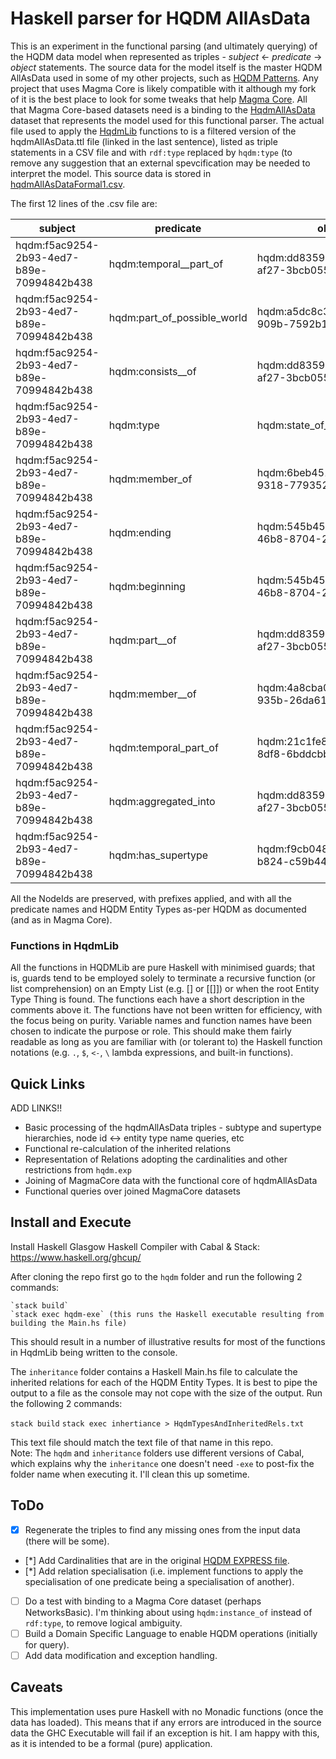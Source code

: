 # Haskell parser for HQDM AllAsData

This is an experiment in the functional parsing (and ultimately querying) of the HQDM data model when represented as triples - _subject_ <- _predicate_ -> _object_ statements.  The source data for the model itself is the master HQDM AllAsData used in some of my other projects, such as [HQDM Patterns](https://climbingal.github.io/HqdmPatterns/).  Any project that uses Magma Core is likely compatible with it although my fork of it is the best place to look for some tweaks that help [Magma Core](https://github.com/ClimbingAl/MagmaCore/).  All that Magma Core-based datasets need is a binding to the [HqdmAllAsData](https://github.com/ClimbingAl/code-for-hqdm-patterns/blob/main/source-files/hqdmAllAsData.ttl) dataset that represents the model used for this functional parser.  The actual file used to apply the [HqdmLib](https://github.com/ClimbingAl/hqdmHaskell/blob/main/hqdm/src/HqdmLib.hs) functions to is a filtered version of the hqdmAllAsData.ttl file (linked in the last sentence), listed as triple statements in a CSV file and with `rdf:type` replaced by `hqdm:type` (to remove any suggestion that an external spevcification may be needed to interpret the model.  This source data is stored in [hqdmAllAsDataFormal1.csv](https://github.com/ClimbingAl/hqdmHaskell/blob/main/hqdm/hqdmAllAsDataFormal1.csv).

The first 12 lines of the .csv file are:

| subject | predicate | object|
| --- | --- | --- |
|hqdm:f5ac9254-2b93-4ed7-b89e-70994842b438|hqdm:temporal__part_of|hqdm:dd8359c4-0a2b-416a-af27-3bcb0551b41a|
|hqdm:f5ac9254-2b93-4ed7-b89e-70994842b438|hqdm:part_of_possible_world|hqdm:a5dc8c36-56fc-44c2-909b-7592b1f44fd7|
|hqdm:f5ac9254-2b93-4ed7-b89e-70994842b438|hqdm:consists__of|hqdm:dd8359c4-0a2b-416a-af27-3bcb0551b41a|
|hqdm:f5ac9254-2b93-4ed7-b89e-70994842b438|hqdm:type|hqdm:state_of_biological_object|
|hqdm:f5ac9254-2b93-4ed7-b89e-70994842b438|hqdm:member_of|hqdm:6beb4515-89e8-4bce-9318-77935200f9bb|
|hqdm:f5ac9254-2b93-4ed7-b89e-70994842b438|hqdm:ending|hqdm:545b4541-8a34-46b8-8704-2265be0244c3|
|hqdm:f5ac9254-2b93-4ed7-b89e-70994842b438|hqdm:beginning|hqdm:545b4541-8a34-46b8-8704-2265be0244c3|
|hqdm:f5ac9254-2b93-4ed7-b89e-70994842b438|hqdm:part__of|hqdm:dd8359c4-0a2b-416a-af27-3bcb0551b41a|
|hqdm:f5ac9254-2b93-4ed7-b89e-70994842b438|hqdm:member__of|hqdm:4a8cba08-035c-4902-935b-26da61ed282c|
|hqdm:f5ac9254-2b93-4ed7-b89e-70994842b438|hqdm:temporal_part_of|hqdm:21c1fe82-1b48-46b3-8df8-6bddcbb2d92e|
|hqdm:f5ac9254-2b93-4ed7-b89e-70994842b438|hqdm:aggregated_into|hqdm:dd8359c4-0a2b-416a-af27-3bcb0551b41a|
|hqdm:f5ac9254-2b93-4ed7-b89e-70994842b438|hqdm:has_supertype|hqdm:f9cb048d-a2f7-4ff6-b824-c59b44e2aabe|


All the NodeIds are preserved, with prefixes applied, and with all the predicate names and HQDM Entity Types as-per HQDM as documented (and as in Magma Core).

### Functions in HqdmLib

All the functions in HQDMLib are pure Haskell with minimised guards; that is, guards tend to be employed solely to terminate a recursive function (or list comprehension) on an Empty List (e.g. [] or [[]]) or when the root Entity Type Thing is found.  The functions each have a short description in the comments above it.  The functions have not been written for efficiency, with the focus being on purity.  Variable names and function names have been chosen to indicate the purpose or role.  This should make them fairly readable as long as you are familiar with (or tolerant to) the Haskell function notations (e.g. `.`, `$`, `<-`, `\` lambda expressions, and built-in functions).

## Quick Links
ADD LINKS!!
- Basic processing of the hqdmAllAsData triples - subtype and supertype hierarchies, node id <-> entity type name queries, etc
- Functional re-calculation of the inherited relations
- Representation of Relations adopting the cardinalities and other restrictions from `hqdm.exp`
- Joining of MagmaCore data with the functional core of hqdmAllAsData
- Functional queries over joined MagmaCore datasets

## Install and Execute

Install Haskell Glasgow Haskell Compiler with Cabal & Stack: https://www.haskell.org/ghcup/

After cloning the repo first go to the `hqdm` folder and run the following 2 commands:

    `stack build`
    `stack exec hqdm-exe` (this runs the Haskell executable resulting from building the Main.hs file)

This should result in a number of illustrative results for most of the functions in HqdmLib being written to the console.

The `inheritance` folder contains a Haskell Main.hs file to calculate the inherited relations for each of the HQDM Entity Types.  It is best to pipe the output to a file as the console may not cope with the size of the output.  Run the following 2 commands:

  `stack build`
  `stack exec inhertiance > HqdmTypesAndInheritedRels.txt`

This text file should match the text file of that name in this repo.  
Note: The `hqdm` and `inheritance` folders use different versions of Cabal, which explains why the `inheritance` one doesn't need `-exe` to post-fix the folder name when executing it.  I'll clean this up sometime.

## ToDo

- [x] Regenerate the triples to find any missing ones from the input data (there will be some).
- [*] Add Cardinalities that are in the original [HQDM EXPRESS file](https://github.com/hqdmTop/hqdmFramework/blob/main/hqdm_framework.txt).
- [*] Add relation specialisation (i.e. implement functions to apply the specialisation of one predicate being a specialisation of another).
- [ ] Do a test with binding to a Magma Core dataset (perhaps NetworksBasic).  I'm thinking about using `hqdm:instance_of` instead of `rdf:type`, to remove logical ambiguity.
- [ ] Build a Domain Specific Language to enable HQDM operations (initially for query).
- [ ] Add data modification and exception handling.

## Caveats
This implementation uses pure Haskell with no Monadic functions (once the data has loaded).  This means that if any errors are introduced in the source data the GHC Executable will fail if an exception is hit.  I am happy with this, as it is intended to be a formal (pure) application.

